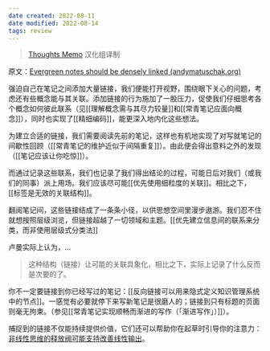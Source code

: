 ```yaml
---
date created: 2022-08-11
date modified: 2022-08-14
tags: review
---
```

<!--我的理解:: 强制自己使用link来组织笔记，让我这几个月有了不少的新颖感，感觉这个时候的自己做笔记，真的是在思考，以前就是做个备忘录。这种奇妙的感觉，很难用文字完整表达出来。还需要改进的一点是，andy擅长面向概念进行笔记，我现在的习惯还是面向单一的对象进行笔记居多，这种方式思考密度确实比较低，这点还需要向andy靠拢学习。-->

> [Thoughts Memo](https://paratranz.cn/projects/3131) 汉化组译制

原文：[Evergreen notes should be densely linked (andymatuschak.org)](https://notes.andymatuschak.org/z2HUE4ABbQjUNjrNemvkTCsLa1LPDRuwh1tXC)

强迫自己在笔记之间添加大量链接，我们便能打开视野，围绕眼下关心的问题，考虑还有些概念能与其关联。添加链接的行为施加了一股压力，促使我们仔细思考各个概念如何彼此联系（见[[理解概念需与其尽力较量]]和[[常青笔记应面向概念]]），同时也实现了[[精细编码]]，能更深入地内化这些想法。

为建立合适的链接，我们需要阅读先前的笔记，这样也有机地实现了对写就笔记的间歇性回顾（[[常青笔记的维护近似于间隔重复]]）。由此便会得出意料之外的发现（[[笔记应该让你吃惊]]）。

而通过记录这些联系，我们也记录了我们得出结论的过程，可能日后对我们（或我们的同事）派上用场。我们应该尽可能[[优先使用细粒度的关联]]。相比之下，[[标签是无效的关联结构]]。

翻阅笔记间，这些链接结成了一条条小径，以供思想空间里漫步遨游。我们忍不住就想按照层级浏览，但链接超越了一切领域和主题。[[优先建立信息间的联系来分类，而非使用层级式分类法]]

卢曼实际上认为，…

> 这种结构（链接）让可能的关联具象化，相比之下，实际上记录了什么反而是次要的了。

你不一定要链接到你已经写过的笔记：[[反向链接可以用来隐式定义知识管理系统中的节点]]。一感觉有必要就停下来写新笔记是很磨人的；链接到只有标题的页面则毫无拘束。（参见[[常青笔记实现顺畅而渐进的写作（「渐进写作」）]]）。

捕捉到的链接不仅能持续提供价值，它们还可以帮助你在起草时引导你的注意力：[非线性思维的释放阀可能支持改善线性输出](https://notes.andymatuschak.org/z3iT7pPmhbY8WtofoCccd58xtnhJUfkJPztGP)。
